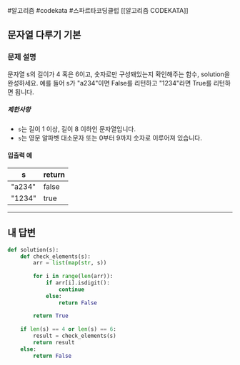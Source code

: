 #알고리즘 #codekata #스파르타코딩클럽 [[알고리즘 CODEKATA]]

## 문자열 다루기 기본

### 문제 설명

문자열 s의 길이가 4 혹은 6이고, 숫자로만 구성돼있는지 확인해주는 함수, solution을 완성하세요. 예를 들어 s가 "a234"이면 False를 리턴하고 "1234"라면 True를 리턴하면 됩니다.
##### 제한사항
- `s`는 길이 1 이상, 길이 8 이하인 문자열입니다.
- `s`는 영문 알파벳 대소문자 또는 0부터 9까지 숫자로 이루어져 있습니다.
#### 입출력 예

| s      | return |
| ------ | ------ |
| "a234" | false  |
| "1234" | true   |

---

## 내 답변

```python
def solution(s):
    def check_elements(s):
        arr = list(map(str, s))
        
        for i in range(len(arr)):
            if arr[i].isdigit():
                continue
            else:
                return False
        
        return True
    
    if len(s) == 4 or len(s) == 6:
        result = check_elements(s)
        return result
    else:
        return False
```
 